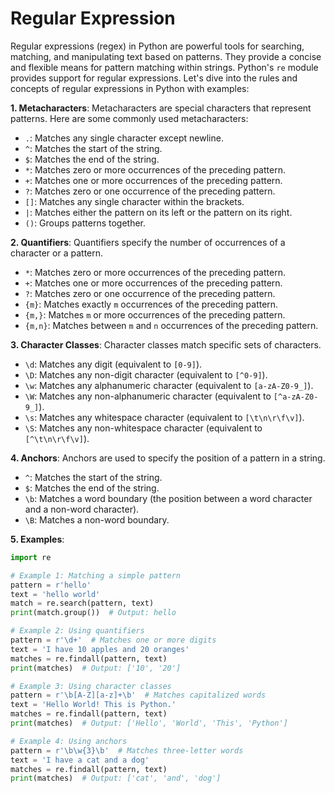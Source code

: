 # Regular Expression

Regular expressions (regex) in Python are powerful tools for searching, matching, and manipulating text based on patterns. They provide a concise and flexible means for pattern matching within strings. Python's `re` module provides support for regular expressions. Let's dive into the rules and concepts of regular expressions in Python with examples:

**1. Metacharacters**:
Metacharacters are special characters that represent patterns. Here are some commonly used metacharacters:

- `.`: Matches any single character except newline.
- `^`: Matches the start of the string.
- `$`: Matches the end of the string.
- `*`: Matches zero or more occurrences of the preceding pattern.
- `+`: Matches one or more occurrences of the preceding pattern.
- `?`: Matches zero or one occurrence of the preceding pattern.
- `[]`: Matches any single character within the brackets.
- `|`: Matches either the pattern on its left or the pattern on its right.
- `()`: Groups patterns together.

**2. Quantifiers**:
Quantifiers specify the number of occurrences of a character or a pattern.

- `*`: Matches zero or more occurrences of the preceding pattern.
- `+`: Matches one or more occurrences of the preceding pattern.
- `?`: Matches zero or one occurrence of the preceding pattern.
- `{m}`: Matches exactly `m` occurrences of the preceding pattern.
- `{m,}`: Matches `m` or more occurrences of the preceding pattern.
- `{m,n}`: Matches between `m` and `n` occurrences of the preceding pattern.

**3. Character Classes**:
Character classes match specific sets of characters.

- `\d`: Matches any digit (equivalent to `[0-9]`).
- `\D`: Matches any non-digit character (equivalent to `[^0-9]`).
- `\w`: Matches any alphanumeric character (equivalent to `[a-zA-Z0-9_]`).
- `\W`: Matches any non-alphanumeric character (equivalent to `[^a-zA-Z0-9_]`).
- `\s`: Matches any whitespace character (equivalent to `[\t\n\r\f\v]`).
- `\S`: Matches any non-whitespace character (equivalent to `[^\t\n\r\f\v]`).

**4. Anchors**:
Anchors are used to specify the position of a pattern in a string.

- `^`: Matches the start of the string.
- `$`: Matches the end of the string.
- `\b`: Matches a word boundary (the position between a word character and a non-word character).
- `\B`: Matches a non-word boundary.

**5. Examples**:

```python
import re

# Example 1: Matching a simple pattern
pattern = r'hello'
text = 'hello world'
match = re.search(pattern, text)
print(match.group())  # Output: hello

# Example 2: Using quantifiers
pattern = r'\d+'  # Matches one or more digits
text = 'I have 10 apples and 20 oranges'
matches = re.findall(pattern, text)
print(matches)  # Output: ['10', '20']

# Example 3: Using character classes
pattern = r'\b[A-Z][a-z]+\b'  # Matches capitalized words
text = 'Hello World! This is Python.'
matches = re.findall(pattern, text)
print(matches)  # Output: ['Hello', 'World', 'This', 'Python']

# Example 4: Using anchors
pattern = r'\b\w{3}\b'  # Matches three-letter words
text = 'I have a cat and a dog'
matches = re.findall(pattern, text)
print(matches)  # Output: ['cat', 'and', 'dog']
```
